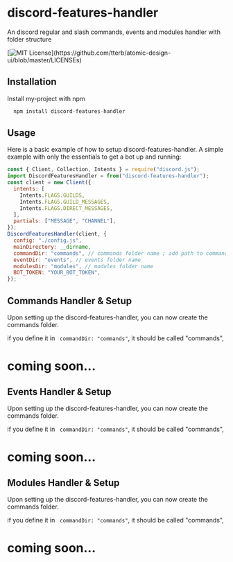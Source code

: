 # discord-features-handler
An discord regular and slash commands, events and modules handler with folder structure

[![MIT License](https://img.shields.io/apm/l/atomic-design-ui.svg?)](https://github.com/tterb/atomic-design-ui/blob/master/LICENSEs)


## Installation

Install my-project with npm

```js
  npm install discord-features-handler
```
    
## Usage

Here is a basic example of how to setup discord-features-handler. 
A simple example with only the essentials to get a bot up and running:

```js
const { Client, Collection, Intents } = require("discord.js");
import DiscordFeaturesHandler = from("discord-features-handler");
const client = new Client({
  intents: [
    Intents.FLAGS.GUILDS,
    Intents.FLAGS.GUILD_MESSAGES,
    Intents.FLAGS.DIRECT_MESSAGES,
  ],
  partials: ["MESSAGE", "CHANNEL"],
});
DiscordFeaturesHandler(client, {
  config: "./config.js",
  mainDirectory: __dirname,
  commandDir: "commands", // commands folder name ; add path to commands folder if it is a subfolder of another folder.
  eventDir: "events", // events folder name 
  modulesDir: "modules", // modules folder name
  BOT_TOKEN: "YOUR_BOT_TOKEN",
});

```


## Commands Handler & Setup

Upon setting up the discord-features-handler, you can now create the commands folder.

if you define it in ` commandDir: "commands"`, it should be called "commands",


# coming soon...

## Events Handler & Setup

Upon setting up the discord-features-handler, you can now create the commands folder.

if you define it in ` commandDir: "commands"`, it should be called "commands",


# coming soon...

## Modules Handler & Setup

Upon setting up the discord-features-handler, you can now create the commands folder.

if you define it in ` commandDir: "commands"`, it should be called "commands",


# coming soon...

